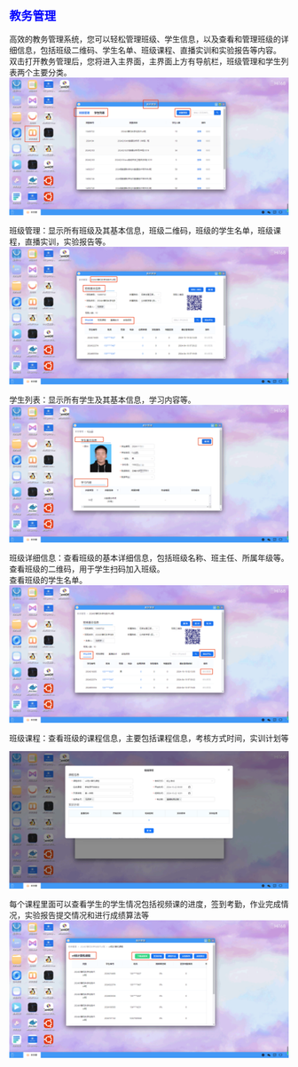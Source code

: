 ## <font color='blue'>教务管理</font>

高效的教务管理系统，您可以轻松管理班级、学生信息，以及查看和管理班级的详细信息，包括班级二维码、学生名单、班级课程、直播实训和实验报告等内容。    
双击打开教务管理后，您将进入主界面，主界面上方有导航栏，班级管理和学生列表两个主要分类。
![img.png](help_picture/education01.png)

班级管理：显示所有班级及其基本信息，班级二维码，班级的学生名单，班级课程，直播实训，实验报告等。
![img.png](help_picture/education02.png)

学生列表：显示所有学生及其基本信息，学习内容等。
![img.png](help_picture/education03.png)

班级详细信息：查看班级的基本详细信息，包括班级名称、班主任、所属年级等。  
查看班级的二维码，用于学生扫码加入班级。  
查看班级的学生名单。  
![img.png](help_picture/education04.png)

班级课程：查看班级的课程信息，主要包括课程信息，考核方式时间，实训计划等

![img.png](help_picture/education05.png)

每个课程里面可以查看学生的学生情况包括视频课的进度，签到考勤，作业完成情况，实验报告提交情况和进行成绩算法等
![img.png](help_picture/education06.png)









